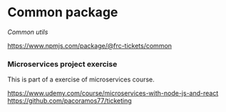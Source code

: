 # Common package

_Common utils_

https://www.npmjs.com/package/@frc-tickets/common

### Microservices project exercise

This is part of a exercise of microservices course.

https://www.udemy.com/course/microservices-with-node-js-and-react
https://github.com/pacoramos77/ticketing
